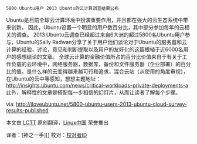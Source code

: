     5800 Ubuntu用户 2013 Ubuntu的云计算调查结果公布
Ubuntu是目前全球云计算环境中扮演重要作用，并且都在强大的云生态系统中带来创新。
因此，Ubuntu设置一个明显的用户数百分比，其中部分参加每年的云相关的调查。
2013 Ubuntu云调查已经超过来自6大洲的超过5800名Ubuntu用户参与，Ubuntu的Sally Radwan分享了关于用户他们谈论对于Ubuntu的服务器和云计算的经验，讨论，意见和判断提取以及用户的友好化的这篇根植于近6000名用户的感想结论的文章。
全球云计算的金融价值所占的百分比价值来自于有关于工作负载的云环境中，网络服务器，数据库，备份和文件服务器（企业部署）的百分比的值。是什么样的云变得越来越可行和追求，混合云站（从使用的角度审视），在Ubuntu的云中等感知，想想主题地址：http://insights.ubuntu.com/news/critical-workloads-private-deployments-a
此外，解释性的文章是搭配每一步相信的幻灯片，从而让读者了解每个步骤。

via: http://iloveubuntu.net/5800-ubuntu-users-2013-ubuntu-cloud-survey-results-published

本文由 [LCTT][] 原创翻译，[Linux中国][] 荣誉推出

译者：[神之一手][] 校对：[校对者ID][]


[LCTT]:https://github.com/LCTT/TranslateProject
[Linux中国]:http://linux.cn/portal.php
[译者ID]:http://linux.cn/space/神之一手
[校对者ID]:http://linux.cn/space/校对者ID
 
